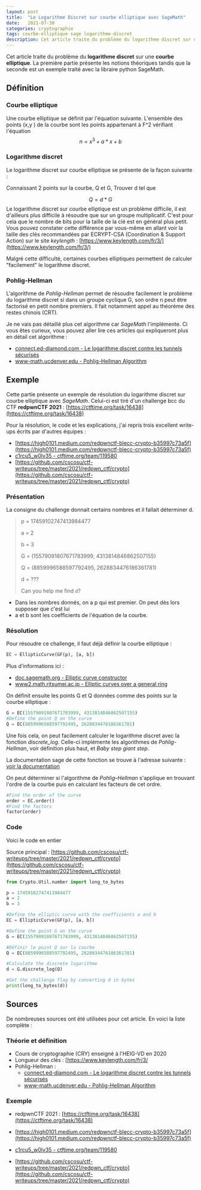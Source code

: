 ```yaml
---
layout: post
title:  "Le Logarithme Discret sur courbe elliptique avec SageMath"
date:   2021-07-30
categories: cryptographie
tags: courbe-elliptique sage logarithme-discret
description: Cet article traite du problème du logarithme discret sur une courbe elliptique. Il contient un exemple faisant appel à la librairie python SageMath 
---
```




Cet article traite du problème du **logarithme discret** sur une **courbe elliptique**. La première partie présente les notions théoriques tandis que la seconde est un exemple traité avec la libraire python SageMath.

## Définition

### Courbe elliptique

Une courbe elliptique se définit par l'équation suivante. L'ensemble des points (x,y ) de la courbe sont les points appartenant à F^2 vérifiant l'équation
$$
n = x^3 + a * x + b
$$



### Logarithme discret

Le logarithme discret sur courbe elliptique se présente de la façon suivante :

Connaissant 2 points sur la courbe, Q et G, Trouver d tel que

$$
Q = d * G
$$
Le logarithme discret sur courbe elliptique est un problème difficile, il est d'ailleurs plus difficile à résoudre que sur un groupe multiplicatif. C'est pour cela que le nombre de bits pour la taille de la clé est en général plus petit. Vous pouvez constater cette différence par vous-même en allant voir la taille des clés recommandées par ECRYPT-CSA (Coordination & Support Action) sur le site *keylength* : [https://www.keylength.com/fr/3/](https://www.keylength.com/fr/3/)

Malgré cette difficulté, certaines courbes elliptiques permettent  de calculer "facilement" le logarithme discret.

### Pohlig-Hellman 

L'algorithme de *Pohlig-Hellman* permet de résoudre facilement le problème du logarithme discret si  dans un groupe cyclique G, son ordre n peut être factorisé en petit nombre premiers. Il fait notamment appel au théorème des restes chinois (CRT).

Je ne vais pas détaillé plus cet algorithme car *SageMath* l'implémente. Ci vous êtes curieux, vous pouvez aller lire ces articles qui expliqueront plus en détail cet algorithme :

- [connect.ed-diamond.com - Le logarithme discret contre les tunnels sécurisés](https://connect.ed-diamond.com/MISC/MISCHS-006/Le-logarithme-discret-contre-les-tunnels-securises)
- [www-math.ucdenver.edu - Pohlig-Hellman Algorithm](http://www-math.ucdenver.edu/~wcherowi/courses/m5410/phexample.pdf)



## Exemple

Cette partie présente un exemple de résolution du logarithme discret sur courbe elliptique avec *SageMath*. Celui-ci est tiré d'un challenge bcc du CTF **redpwnCTF 2021** : [https://ctftime.org/task/16438](https://ctftime.org/task/16438)

Pour la résolution, le code et les explications, j'ai repris trois excellent write-ups écrits par d'autres équipes :

- [https://high0101.medium.com/redpwnctf-blecc-crypto-b35997c73a5f](https://high0101.medium.com/redpwnctf-blecc-crypto-b35997c73a5f)
- [c1rcu5_w0lv35 - ctftime.org/team/119580](https://ctftime.org/writeup/29157)
- [https://github.com/cscosu/ctf-writeups/tree/master/2021/redpwn_ctf/crypto](https://github.com/cscosu/ctf-writeups/tree/master/2021/redpwn_ctf/crypto)



### Présentation

La consigne du challenge donnait certains nombres et il fallait déterminer d.

> p = 17459102747413984477
>
> a = 2
>
> b = 3
>
> G = (15579091807671783999, 4313814846862507155)
>
> Q = (8859996588597792495, 2628834476186361781)
>
> d = ???
>
> Can you help me find `d`?

- Dans les nombres donnés, on a p qui est premier.  On peut dès lors supposer que c'est lui 
- a et b sont les coefficients de l'équation de la courbe.

### Résolution

Pour résoudre ce challenge, il faut déjà définir la courbe elliptique :

```python
EC = EllipticCurve(GF(p), [a, b])
```

Plus d'informations ici : 

- [doc.sagemath.org - Elliptic curve constructor](https://doc.sagemath.org/html/en/reference/arithmetic_curves/sage/schemes/elliptic_curves/constructor.html)
- [www2.math.ritsumei.ac.jp - Elliptic curves over a general ring](http://www2.math.ritsumei.ac.jp/doc/static/reference/curves/sage/schemes/elliptic_curves/ell_generic.html)

On définit ensuite les points G et Q données comme des points sur la courbe elliptique :

```python
G = EC(15579091807671783999, 4313814846862507155)
#Define the point Q on the curve
Q = EC(8859996588597792495, 2628834476186361781)
```

Une fois cela, on peut facilement calculer le logarithme discret avec la fonction *discrete_log*. Celle-ci implémente les algorithmes de *Pohlig-Hellman*, voir définition plus haut, et *Baby step giant step*.

La documentation sage de cette fonction se trouve à l'adresse suivante : [voir la documentation](https://doc.sagemath.org/html/en/reference/groups/sage/groups/generic.html)

On peut déterminer si l'algorithme de *Pohlig–Hellman* s'applique en trouvant l'ordre de la courbe puis en calculant les facteurs de cet ordre.

```python
#Find the order of the curve
order = EC.order()
#Find the factors
factor(order)
```

### Code

Voici le code en entier

Source principal : [https://github.com/cscosu/ctf-writeups/tree/master/2021/redpwn_ctf/crypto](https://github.com/cscosu/ctf-writeups/tree/master/2021/redpwn_ctf/crypto)

```python
from Crypto.Util.number import long_to_bytes

p = 17459102747413984477
a = 2
b = 3

#Define the elliptic curve with the coefficients a and b
EC = EllipticCurve(GF(p), [a, b])

#Define the point G on the curve
G = EC(15579091807671783999, 4313814846862507155)

#Définir le point Q sur la courbe
Q = EC(8859996588597792495, 2628834476186361781)

#Calculate the discrete logarithme
d = G.discrete_log(Q)

#Get the challenge flag by converting d in bytes
print(long_to_bytes(d))

```





## Sources

De nombreuses sources ont été utilisées pour cet article. En voici la liste complète :

### Théorie et définition 

- Cours de cryptographie (CRY) enseigné à l'HEIG-VD en 2020
- Longueur des clés : [https://www.keylength.com/fr/3/
- Pohlig-Hellman :
  - [connect.ed-diamond.com - Le logarithme discret contre les tunnels sécurisés](https://connect.ed-diamond.com/MISC/MISCHS-006/Le-logarithme-discret-contre-les-tunnels-securises)
  - [www-math.ucdenver.edu - Pohlig-Hellman Algorithm](http://www-math.ucdenver.edu/~wcherowi/courses/m5410/phexample.pdf)

### Exemple

- redpwnCTF 2021 : [https://ctftime.org/task/16438](https://ctftime.org/task/16438)

- [https://high0101.medium.com/redpwnctf-blecc-crypto-b35997c73a5f](https://high0101.medium.com/redpwnctf-blecc-crypto-b35997c73a5f)
- [c1rcu5_w0lv35 - ctftime.org/team/119580](https://ctftime.org/writeup/29157)
- [https://github.com/cscosu/ctf-writeups/tree/master/2021/redpwn_ctf/crypto](https://github.com/cscosu/ctf-writeups/tree/master/2021/redpwn_ctf/crypto)